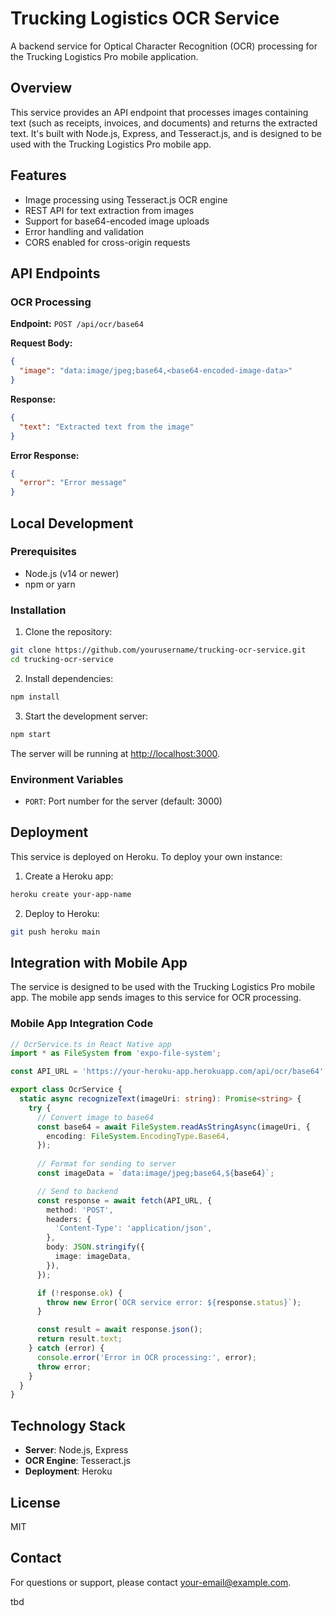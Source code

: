 # Trucking Logistics OCR Service

A backend service for Optical Character Recognition (OCR) processing for the Trucking Logistics Pro mobile application.

## Overview

This service provides an API endpoint that processes images containing text (such as receipts, invoices, and documents) and returns the extracted text. It's built with Node.js, Express, and Tesseract.js, and is designed to be used with the Trucking Logistics Pro mobile app.

## Features

- Image processing using Tesseract.js OCR engine
- REST API for text extraction from images
- Support for base64-encoded image uploads
- Error handling and validation
- CORS enabled for cross-origin requests

## API Endpoints

### OCR Processing

**Endpoint:** `POST /api/ocr/base64`

**Request Body:**

```json
{
  "image": "data:image/jpeg;base64,<base64-encoded-image-data>"
}
```

**Response:**

```json
{
  "text": "Extracted text from the image"
}
```

**Error Response:**

```json
{
  "error": "Error message"
}
```

## Local Development

### Prerequisites

- Node.js (v14 or newer)
- npm or yarn

### Installation

1. Clone the repository:

```bash
git clone https://github.com/yourusername/trucking-ocr-service.git
cd trucking-ocr-service
```

2. Install dependencies:

```bash
npm install
```

3. Start the development server:

```bash
npm start
```

The server will be running at <http://localhost:3000>.

### Environment Variables

- `PORT`: Port number for the server (default: 3000)

## Deployment

This service is deployed on Heroku. To deploy your own instance:

1. Create a Heroku app:

```bash
heroku create your-app-name
```

2. Deploy to Heroku:

```bash
git push heroku main
```

## Integration with Mobile App

The service is designed to be used with the Trucking Logistics Pro mobile app. The mobile app sends images to this service for OCR processing.

### Mobile App Integration Code

```typescript
// OcrService.ts in React Native app
import * as FileSystem from 'expo-file-system';

const API_URL = 'https://your-heroku-app.herokuapp.com/api/ocr/base64';

export class OcrService {
  static async recognizeText(imageUri: string): Promise<string> {
    try {
      // Convert image to base64
      const base64 = await FileSystem.readAsStringAsync(imageUri, {
        encoding: FileSystem.EncodingType.Base64,
      });
      
      // Format for sending to server
      const imageData = `data:image/jpeg;base64,${base64}`;

      // Send to backend
      const response = await fetch(API_URL, {
        method: 'POST',
        headers: {
          'Content-Type': 'application/json',
        },
        body: JSON.stringify({
          image: imageData,
        }),
      });

      if (!response.ok) {
        throw new Error(`OCR service error: ${response.status}`);
      }

      const result = await response.json();
      return result.text;
    } catch (error) {
      console.error('Error in OCR processing:', error);
      throw error;
    }
  }
}
```

## Technology Stack

- **Server**: Node.js, Express
- **OCR Engine**: Tesseract.js
- **Deployment**: Heroku

## License

MIT

## Contact

For questions or support, please contact [your-email@example.com](mailto:your-email@example.com).

tbd